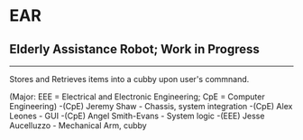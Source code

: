 # EAR
## Elderly Assistance Robot; Work in Progress
---
Stores and Retrieves items into a cubby upon user's commnand.

(Major: EEE = Electrical and Electronic Engineering; CpE = Computer Engineering)
-(CpE) Jeremy Shaw - Chassis, system integration
-(CpE) Alex Leones - GUI
-(CpE) Angel Smith-Evans - System logic
-(EEE) Jesse Aucelluzzo - Mechanical Arm, cubby
